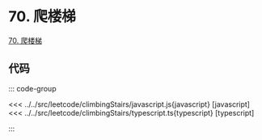 # 70. 爬楼梯

[70. 爬楼梯](https://leetcode.cn/problems/climbing-stairs/description/)

## 代码

::: code-group

<<< ../../src/leetcode/climbingStairs/javascript.js{javascript} [javascript]
<<< ../../src/leetcode/climbingStairs/typescript.ts{typescript} [typescript]

:::
